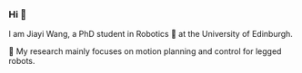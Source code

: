 ### Hi 👋

I am Jiayi Wang, a PhD student in Robotics 🤖 at the University of Edinburgh.

🔭 My research mainly focuses on motion planning and control for legged robots. 

<!--
**jjiayu/jjiayu** is a ✨ _special_ ✨ repository because its `README.md` (this file) appears on your GitHub profile.

Here are some ideas to get you started:

- 🔭 I’m currently working on ...
- 🌱 I’m currently learning ...
- 👯 I’m looking to collaborate on ...
- 🤔 I’m looking for help with ...
- 💬 Ask me about ...
- 📫 How to reach me: ...
- 😄 Pronouns: ...
- ⚡ Fun fact: ...
-->
